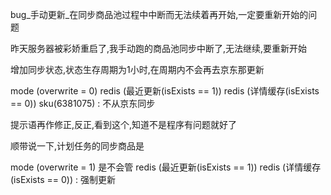
bug_手动更新_在同步商品池过程中中断而无法续着再开始,一定要重新开始的问题

昨天服务器被彩娇重启了,我手动跑的商品池同步中断了,无法继续,要重新开始

增加同步状态,状态生存周期为1小时,在周期内不会再去京东那更新

mode (overwrite = 0) redis (最近更新(isExists == 1)) redis (详情缓存(isExists == 0)) sku(6381075) : 不从京东同步

提示语再作修正,反正,看到这个,知道不是程序有问题就好了

顺带说一下,计划任务的同步商品是
 
mode (overwrite = 1) 是不会管 redis (最近更新(isExists == 1)) redis (详情缓存(isExists == 0)) : 强制更新



